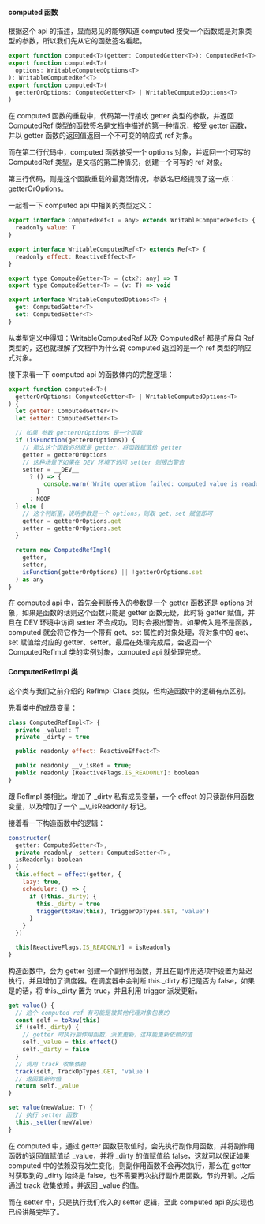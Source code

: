 
#### computed 函数
根据这个 api 的描述，显而易见的能够知道 computed 接受一个函数或是对象类型的参数，所以我们先从它的函数签名看起。
```javascript
export function computed<T>(getter: ComputedGetter<T>): ComputedRef<T>
export function computed<T>(
  options: WritableComputedOptions<T>
): WritableComputedRef<T>
export function computed<T>(
  getterOrOptions: ComputedGetter<T> | WritableComputedOptions<T>
)

```

在 computed 函数的重载中，代码第一行接收 getter 类型的参数，并返回 ComputedRef 类型的函数签名是文档中描述的第一种情况，接受 getter 函数，并以 getter 函数的返回值返回一个不可变的响应式 ref 对象。

而在第二行代码中，computed 函数接受一个 options 对象，并返回一个可写的 ComputedRef 类型，是文档的第二种情况，创建一个可写的 ref 对象。

第三行代码，则是这个函数重载的最宽泛情况，参数名已经提现了这一点：getterOrOptions。

一起看一下 computed api 中相关的类型定义：
```javascript
export interface ComputedRef<T = any> extends WritableComputedRef<T> {
  readonly value: T
}

export interface WritableComputedRef<T> extends Ref<T> {
  readonly effect: ReactiveEffect<T>
}

export type ComputedGetter<T> = (ctx?: any) => T
export type ComputedSetter<T> = (v: T) => void

export interface WritableComputedOptions<T> {
  get: ComputedGetter<T>
  set: ComputedSetter<T>
}

```

从类型定义中得知：WritableComputedRef 以及 ComputedRef 都是扩展自 Ref 类型的，这也就理解了文档中为什么说 computed 返回的是一个 ref 类型的响应式对象。

接下来看一下 computed api 的函数体内的完整逻辑：
```javascript
export function computed<T>(
  getterOrOptions: ComputedGetter<T> | WritableComputedOptions<T>
) {
  let getter: ComputedGetter<T>
  let setter: ComputedSetter<T>

  // 如果 参数 getterOrOptions 是一个函数
  if (isFunction(getterOrOptions)) {
    // 那么这个函数必然就是 getter，将函数赋值给 getter
    getter = getterOrOptions
    // 这种场景下如果在 DEV 环境下访问 setter 则报出警告
    setter = __DEV__
      ? () => {
          console.warn('Write operation failed: computed value is readonly')
        }
      : NOOP
  } else {
    // 这个判断里，说明参数是一个 options，则取 get、set 赋值即可
    getter = getterOrOptions.get
    setter = getterOrOptions.set
  }
  
  return new ComputedRefImpl(
    getter,
    setter,
    isFunction(getterOrOptions) || !getterOrOptions.set
  ) as any
}

```

在 computed api 中，首先会判断传入的参数是一个 getter 函数还是 options 对象，如果是函数的话则这个函数只能是 getter 函数无疑，此时将 getter 赋值，并且在 DEV 环境中访问 setter 不会成功，同时会报出警告。如果传入是不是函数，computed 就会将它作为一个带有 get、set 属性的对象处理，将对象中的 get、set 赋值给对应的 getter、setter。最后在处理完成后，会返回一个 ComputedRefImpl 类的实例对象，computed api 就处理完成。

#### ComputedRefImpl 类
这个类与我们之前介绍的 RefImpl Class 类似，但构造函数中的逻辑有点区别。

先看类中的成员变量：
```javascript
class ComputedRefImpl<T> {
  private _value!: T
  private _dirty = true

  public readonly effect: ReactiveEffect<T>

  public readonly __v_isRef = true;
  public readonly [ReactiveFlags.IS_READONLY]: boolean
}
```
跟 RefImpl 类相比，增加了 _dirty 私有成员变量，一个 effect 的只读副作用函数变量，以及增加了一个 __v_isReadonly 标记。

接着看一下构造函数中的逻辑：
```javascript
constructor(
  getter: ComputedGetter<T>,
  private readonly _setter: ComputedSetter<T>,
  isReadonly: boolean
) {
  this.effect = effect(getter, {
    lazy: true,
    scheduler: () => {
      if (!this._dirty) {
        this._dirty = true
        trigger(toRaw(this), TriggerOpTypes.SET, 'value')
      }
    }
  })

  this[ReactiveFlags.IS_READONLY] = isReadonly
}
```

构造函数中，会为 getter 创建一个副作用函数，并且在副作用选项中设置为延迟执行，并且增加了调度器。在调度器中会判断 this._dirty 标记是否为 false，如果是的话，将 this._dirty 置为 true，并且利用 trigger 派发更新。
```javascript
get value() {
  // 这个 computed ref 有可能是被其他代理对象包裹的
  const self = toRaw(this)
  if (self._dirty) {
    // getter 时执行副作用函数，派发更新，这样能更新依赖的值
    self._value = this.effect()
    self._dirty = false
  }
  // 调用 track 收集依赖
  track(self, TrackOpTypes.GET, 'value')
  // 返回最新的值
  return self._value
}

set value(newValue: T) {
  // 执行 setter 函数
  this._setter(newValue)
}
```
在 computed 中，通过 getter 函数获取值时，会先执行副作用函数，并将副作用函数的返回值赋值给 _value，并将 _dirty 的值赋值给 false，这就可以保证如果 computed 中的依赖没有发生变化，则副作用函数不会再次执行，那么在 getter 时获取到的 _dirty 始终是 false，也不需要再次执行副作用函数，节约开销。之后通过 track 收集依赖，并返回 _value 的值。

而在 setter 中，只是执行我们传入的 setter 逻辑，至此 computed api 的实现也已经讲解完毕了。

